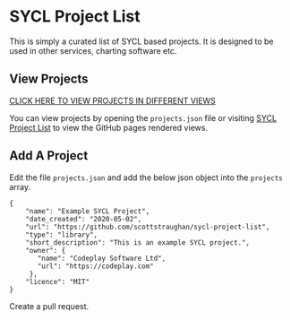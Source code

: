 # SYCL Project List

This is simply a curated list of SYCL based projects. It is designed to be used in other services, charting 
software etc.

## View Projects

[CLICK HERE TO VIEW PROJECTS IN DIFFERENT VIEWS](https://scottstraughan.github.io/sycl-project-list/)

You can view projects by opening the ```projects.json``` file or visiting 
[SYCL Project List](https://scottstraughan.github.io/sycl-project-list/) to view the GitHub pages rendered views.

## Add A Project

Edit the file ```projects.json``` and add the below json object into the ```projects``` array.

```
{
    "name": "Example SYCL Project",
    "date_created": "2020-05-02",
    "url": "https://github.com/scottstraughan/sycl-project-list",
    "type": "library",
    "short_description": "This is an example SYCL project.",
    "owner": {
       "name": "Codeplay Software Ltd",
       "url": "https://codeplay.com"
     },
    "licence": "MIT"
}
```

Create a pull request.
